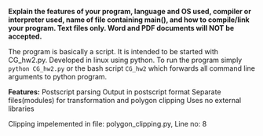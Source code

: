 **Explain the features of your program, language and OS used, compiler or interpreter used, name of file containing main(), and how to compile/link your program. Text files only. Word and PDF documents will NOT be accepted.**

The program is basically a script. It is intended to be started with CG_hw2.py.
Developed in linux using python. To run the program simply `python CG_hw2.py` or the bash script `CG_hw2` which forwards all command line arguments to python program.

**Features:**
Postscript parsing
Output in postscript format
Separate files(modules) for transformation and polygon clipping
Uses no external libraries

Clipping impelemented in file: polygon_clipping.py, Line no: 8